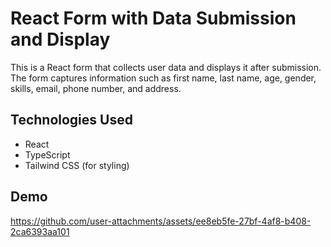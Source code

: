 # React Form with Data Submission and Display

This is a React form that collects user data and displays it after submission. 
The form captures information such as first name, last name, age, gender, skills, email, phone number, and address.

## Technologies Used

* React
* TypeScript
* Tailwind CSS (for styling)

## Demo

https://github.com/user-attachments/assets/ee8eb5fe-27bf-4af8-b408-2ca6393aa101
